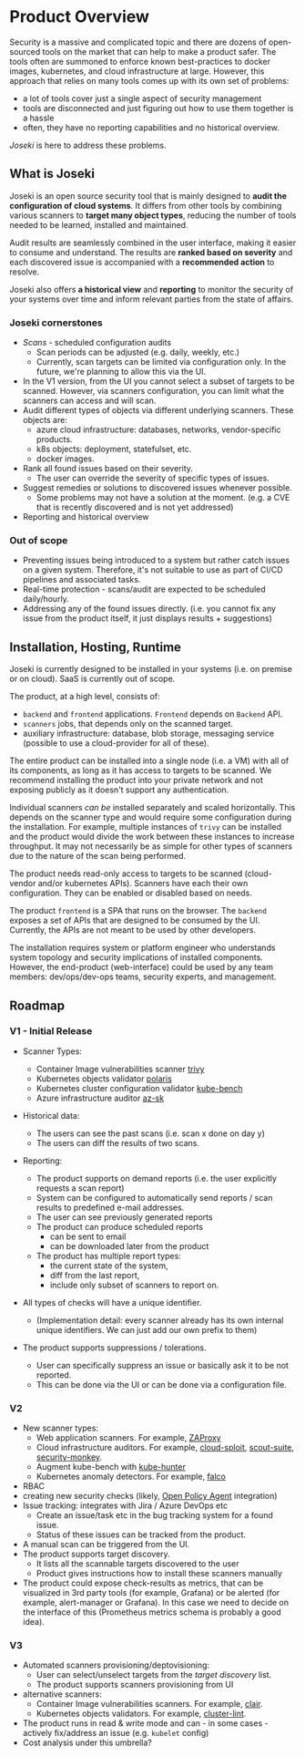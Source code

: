 # Product Overview

Security is a massive and complicated topic and there are dozens of open-sourced tools on the market that can help to make a product safer. The tools often are summoned to enforce known best-practices to docker images, kubernetes, and cloud infrastructure at large. However, this approach that relies on many tools comes up with its own set of problems:

- a lot of tools cover just a single aspect of security management
- tools are disconnected and just figuring out how to use them together is a hassle
- often, they have no reporting capabilities and no historical overview.

*Joseki* is here to address these problems.

## What is Joseki

Joseki is an open source security tool that is mainly designed to **audit the configuration of cloud systems**. It differs from other tools by combining various scanners to **target many object types**, reducing the number of tools needed to be learned, installed and maintained.

Audit results are seamlessly combined in the user interface, making it easier to consume and understand. The results are **ranked based on severity** and each discovered issue is accompanied with a **recommended action** to resolve.

Joseki also offers **a historical view** and **reporting** to monitor the security of your systems over time and inform relevant parties from the state of affairs.

### Joseki cornerstones

- *Scans* - scheduled configuration audits
  - Scan periods can be adjusted (e.g. daily, weekly, etc.)
  - Currently, scan targets can be limited via configuration only. In the future, we're planning to allow this via the UI.
- In the V1 version, from the UI you cannot select a subset of targets to be scanned. However, via scanners configuration, you can limit what the scanners can access and will scan.
- Audit different types of objects via different underlying scanners. These objects are:
  - azure cloud infrastructure: databases, networks, vendor-specific products.
  - k8s objects: deployment, statefulset, etc.
  - docker images.
- Rank all found issues based on their severity.
  - The user can override the severity of specific types of issues.
- Suggest remedies or solutions to discovered issues whenever possible.
  - Some problems may not have a solution at the moment. (e.g. a CVE that is recently discovered and is not yet addressed)
- Reporting and historical overview

### Out of scope

- Preventing issues being introduced to a system but rather catch issues on a given system. Therefore, it's not suitable to use as part of CI/CD pipelines and associated tasks.
- Real-time protection - scans/audit are expected to be scheduled daily/hourly.
- Addressing any of the found issues directly. (i.e. you cannot fix any issue from the product itself, it just displays results + suggestions)

## Installation, Hosting, Runtime

Joseki is currently designed to be installed in your systems (i.e. on premise or on cloud). SaaS is currently out of scope.

The product, at a high level, consists of:

- `backend` and `frontend` applications. `Frontend` depends on `Backend` API.
- `scanners` jobs, that depends only on the scanned target.
- auxiliary infrastructure: database, blob storage, messaging service (possible to use a cloud-provider for all of these).

The entire product can be installed into a single node (i.e. a VM) with all of its components, as long as it has access to targets to be scanned. We recommend installing the product into your private network and not exposing publicly as it doesn't support any authentication.

Individual scanners *can be* installed separately and scaled horizontally. This depends on the scanner type and would require some configuration during the installation. For example, multiple instances of `trivy` can be installed and the product would divide the work between these instances to increase throughput. It may not necessarily be as simple for other types of scanners due to the nature of the scan being performed.

The product needs read-only access to targets to be scanned (cloud-vendor and/or kubernetes APIs). Scanners have each their own configuration. They can be enabled or disabled based on needs.

The product `frontend` is a SPA that runs on the browser. The `backend` exposes a set of APIs that are designed to be consumed by the UI. Currently, the APIs are not meant to be used by other developers.

The installation requires system or platform engineer who understands system topology and security implications of installed components. However, the end-product (web-interface) could be used by any team members: dev/ops/dev-ops teams, security experts, and management.

## Roadmap

### V1 - Initial Release

- Scanner Types:
  - Container Image vulnerabilities scanner [trivy](https://github.com/aquasecurity/trivy)
  - Kubernetes objects validator [polaris](https://github.com/FairwindsOps/polaris)
  - Kubernetes cluster configuration validator [kube-bench](https://github.com/aquasecurity/kube-bench)
  - Azure infrastructure auditor [az-sk](https://github.com/azsk/DevOpsKit)

- Historical data:
  - The users can see the past scans (i.e. scan x done on day y)
  - The users can diff the results of two scans.

- Reporting:
  - The product supports on demand reports (i.e. the user explicitly requests a scan report)
  - System can be configured to automatically send reports / scan results to predefined e-mail addresses.
  - The user can see previously generated reports
  - The product can produce scheduled reports
    - can be sent to email
    - can be downloaded later from the product
  - The product has multiple report types:
    - the current state of the system,
    - diff from the last report,
    - include only subset of scanners to report on.

- All types of checks will have a unique identifier.
  - (Implementation detail: every scanner already has its own internal unique identifiers. We can just add our own prefix to them)

- The product supports suppressions / tolerations.
  - User can specifically suppress an issue or basically ask it to be not reported.
  - This can be done via the UI or can be done via a configuration file.

### V2

- New scanner types:
  - Web application scanners. For example, [ZAProxy](https://github.com/zaproxy/zaproxy)
  - Cloud infrastructure auditors. For example, [cloud-sploit](https://github.com/cloudsploit), [scout-suite](https://github.com/nccgroup/ScoutSuite), [security-monkey](https://github.com/Netflix/security_monkey).
  - Augment kube-bench with [kube-hunter](https://github.com/aquasecurity/kube-hunter)
  - Kubernetes anomaly detectors. For example, [falco](https://github.com/falcosecurity/falco)
- RBAC
- creating new security checks (likely, [Open Policy Agent](https://www.openpolicyagent.org/) integration)
- Issue tracking: integrates with Jira / Azure DevOps etc
  - Create an issue/task etc in the bug tracking system for a found issue.
  - Status of these issues can be tracked from the product.
- A manual scan can be triggered from the UI.
- The product supports target discovery.
  - It lists all the scannable targets discovered to the user
  - Product gives instructions how to install these scanners manually
- The product could expose check-results as metrics, that can be visualized in 3rd party tools (for example, Grafana) or be alerted (for example, alert-manager or Grafana). In this case we need to decide on the interface of this (Prometheus metrics schema is probably a good idea).

### V3

- Automated scanners provisioning/deptovisioning:
  - User can select/unselect targets from the *target discovery* list.
  - The product supports scanners provisioning from UI
- alternative scanners:
  - Container Image vulnerabilities scanners. For example, [clair](https://github.com/quay/clair).
  - Kubernetes objects validators. For example, [cluster-lint](https://github.com/digitalocean/clusterlint).
- The product runs in read & write mode and can - in some cases - actively fix/address an issue (e.g. `kubelet` config)
- Cost analysis under this umbrella?
